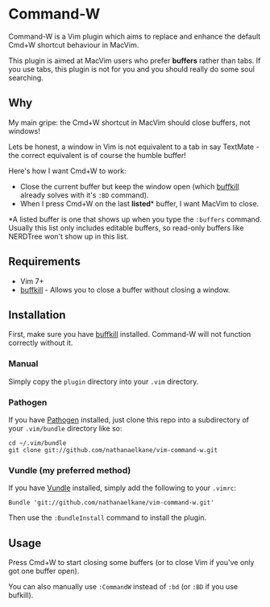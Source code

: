 # Command-W
Command-W is a Vim plugin which aims to replace and enhance the default Cmd+W shortcut behaviour in MacVim.

This plugin is aimed at MacVim users who prefer **buffers** rather than tabs. If you use tabs, this plugin is not for you and you should really do some soul searching.

## Why
My main gripe: the Cmd+W shortcut in MacVim should close buffers, not windows!

Lets be honest, a window in Vim is not equivalent to a tab in say TextMate - the correct equivalent is of course the humble buffer!

Here's how I want Cmd+W to work:

- Close the current buffer but keep the window open (which [buffkill](http://www.vim.org/scripts/script.php?script_id=1147) already solves with it's `:BD` command).
- When I press Cmd+W on the last **listed**\* buffer, I want MacVim to close.

\*A listed buffer is one that shows up when you type the `:buffers` command. Usually this list only includes editable buffers, so read-only buffers like NERDTree won't show up in this list.

## Requirements
* Vim 7+
* [buffkill](http://www.vim.org/scripts/script.php?script_id=1147) - Allows you to close a buffer without closing a window.

## Installation

First, make sure you have [buffkill](http://www.vim.org/scripts/script.php?script_id=1147) installed. Command-W will not function correctly without it.

### Manual
Simply copy the `plugin` directory into your `.vim` directory.

### Pathogen
If you have [Pathogen](http://www.vim.org/scripts/script.php?script_id=2332) installed, just clone this repo into a subdirectory of your `.vim/bundle` directory like so:

    cd ~/.vim/bundle
    git clone git://github.com/nathanaelkane/vim-command-w.git

### Vundle (my preferred method)
If you have [Vundle](https://github.com/gmarik/vundle) installed, simply add the following to your `.vimrc`:

    Bundle 'git://github.com/nathanaelkane/vim-command-w.git'

Then use the `:BundleInstall` command to install the plugin.

## Usage
Press Cmd+W to start closing some buffers (or to close Vim if you've only got one buffer open).

You can also manually use `:CommandW` instead of `:bd` (or `:BD` if you use bufkill).
